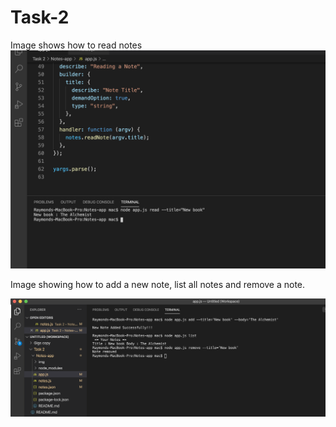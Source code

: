 # Task-2

Image shows how to read notes
<img src="./img/notes-app2.png">

Image showing how to add a new note, list all notes and remove a note.

<img src="./img/notes-app.png">
